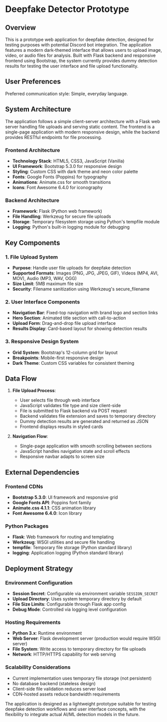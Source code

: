 # Deepfake Detector Prototype

## Overview

This is a prototype web application for deepfake detection, designed for testing purposes with potential Discord bot integration. The application features a modern dark-themed interface that allows users to upload image, video, or audio files for analysis. Built with Flask backend and responsive frontend using Bootstrap, the system currently provides dummy detection results for testing the user interface and file upload functionality.

## User Preferences

Preferred communication style: Simple, everyday language.

## System Architecture

The application follows a simple client-server architecture with a Flask web server handling file uploads and serving static content. The frontend is a single-page application with modern responsive design, while the backend provides RESTful endpoints for file processing.

### Frontend Architecture
- **Technology Stack**: HTML5, CSS3, JavaScript (Vanilla)
- **UI Framework**: Bootstrap 5.3.0 for responsive design
- **Styling**: Custom CSS with dark theme and neon color palette
- **Fonts**: Google Fonts (Poppins) for typography
- **Animations**: Animate.css for smooth transitions
- **Icons**: Font Awesome 6.4.0 for iconography

### Backend Architecture
- **Framework**: Flask (Python web framework)
- **File Handling**: Werkzeug for secure file uploads
- **Storage**: Temporary filesystem storage using Python's tempfile module
- **Logging**: Python's built-in logging module for debugging

## Key Components

### 1. File Upload System
- **Purpose**: Handle user file uploads for deepfake detection
- **Supported Formats**: Images (PNG, JPG, JPEG, GIF), Videos (MP4, AVI, MOV), Audio (MP3, WAV, OGG)
- **Size Limit**: 5MB maximum file size
- **Security**: Filename sanitization using Werkzeug's secure_filename

### 2. User Interface Components
- **Navigation Bar**: Fixed-top navigation with brand logo and section links
- **Hero Section**: Animated title section with call-to-action
- **Upload Form**: Drag-and-drop file upload interface
- **Results Display**: Card-based layout for showing detection results

### 3. Responsive Design System
- **Grid System**: Bootstrap's 12-column grid for layout
- **Breakpoints**: Mobile-first responsive design
- **Dark Theme**: Custom CSS variables for consistent theming

## Data Flow

1. **File Upload Process**:
   - User selects file through web interface
   - JavaScript validates file type and size client-side
   - File is submitted to Flask backend via POST request
   - Backend validates file extension and saves to temporary directory
   - Dummy detection results are generated and returned as JSON
   - Frontend displays results in styled cards

2. **Navigation Flow**:
   - Single-page application with smooth scrolling between sections
   - JavaScript handles navigation state and scroll effects
   - Responsive navbar adapts to screen size

## External Dependencies

### Frontend CDNs
- **Bootstrap 5.3.0**: UI framework and responsive grid
- **Google Fonts API**: Poppins font family
- **Animate.css 4.1.1**: CSS animation library
- **Font Awesome 6.4.0**: Icon library

### Python Packages
- **Flask**: Web framework for routing and templating
- **Werkzeug**: WSGI utilities and secure file handling
- **tempfile**: Temporary file storage (Python standard library)
- **logging**: Application logging (Python standard library)

## Deployment Strategy

### Environment Configuration
- **Session Secret**: Configurable via environment variable `SESSION_SECRET`
- **Upload Directory**: Uses system temporary directory by default
- **File Size Limits**: Configurable through Flask app config
- **Debug Mode**: Controlled via logging level configuration

### Hosting Requirements
- **Python 3.x**: Runtime environment
- **Web Server**: Flask development server (production would require WSGI server)
- **File System**: Write access to temporary directory for file uploads
- **Network**: HTTP/HTTPS capability for web serving

### Scalability Considerations
- Current implementation uses temporary file storage (not persistent)
- No database backend (stateless design)
- Client-side file validation reduces server load
- CDN-hosted assets reduce bandwidth requirements

The application is designed as a lightweight prototype suitable for testing deepfake detection workflows and user interface concepts, with the flexibility to integrate actual AI/ML detection models in the future.